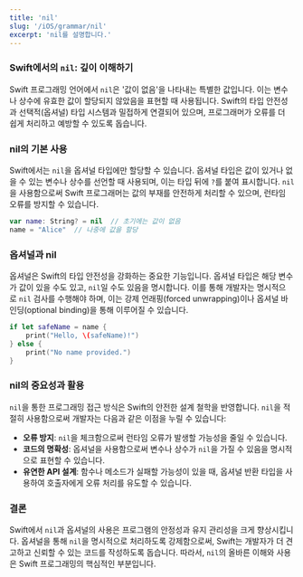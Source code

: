 ```yaml
---
title: 'nil'
slug: '/iOS/grammar/nil'
excerpt: 'nil를 설명합니다.'
---
```


### Swift에서의 `nil`: 깊이 이해하기

Swift 프로그래밍 언어에서 `nil`은 '값이 없음'을 나타내는 특별한 값입니다. 이는 변수나 상수에 유효한 값이 할당되지 않았음을 표현할 때 사용됩니다. Swift의 타입 안전성과 선택적(옵셔널) 타입 시스템과 밀접하게 연결되어 있으며, 프로그래머가 오류를 더 쉽게 처리하고 예방할 수 있도록 돕습니다.

### nil의 기본 사용

Swift에서는 `nil`을 옵셔널 타입에만 할당할 수 있습니다. 옵셔널 타입은 값이 있거나 없을 수 있는 변수나 상수를 선언할 때 사용되며, 이는 타입 뒤에 `?`를 붙여 표시합니다. `nil`을 사용함으로써 Swift 프로그래머는 값의 부재를 안전하게 처리할 수 있으며, 런타임 오류를 방지할 수 있습니다.

```swift
var name: String? = nil  // 초기에는 값이 없음
name = "Alice"  // 나중에 값을 할당
```

### 옵셔널과 nil

옵셔널은 Swift의 타입 안전성을 강화하는 중요한 기능입니다. 옵셔널 타입은 해당 변수가 값이 있을 수도 있고, `nil`일 수도 있음을 명시합니다. 이를 통해 개발자는 명시적으로 `nil` 검사를 수행해야 하며, 이는 강제 언래핑(forced unwrapping)이나 옵셔널 바인딩(optional binding)을 통해 이루어질 수 있습니다.

```swift
if let safeName = name {
    print("Hello, \(safeName)!")
} else {
    print("No name provided.")
}
```

### nil의 중요성과 활용

`nil`을 통한 프로그래밍 접근 방식은 Swift의 안전한 설계 철학을 반영합니다. `nil`을 적절히 사용함으로써 개발자는 다음과 같은 이점을 누릴 수 있습니다:

- **오류 방지**: `nil`을 체크함으로써 런타임 오류가 발생할 가능성을 줄일 수 있습니다.
- **코드의 명확성**: 옵셔널을 사용함으로써 변수나 상수가 `nil`을 가질 수 있음을 명시적으로 표현할 수 있습니다.
- **유연한 API 설계**: 함수나 메소드가 실패할 가능성이 있을 때, 옵셔널 반환 타입을 사용하여 호출자에게 오류 처리를 유도할 수 있습니다.

### 결론

Swift에서 `nil`과 옵셔널의 사용은 프로그램의 안정성과 유지 관리성을 크게 향상시킵니다. 옵셔널을 통해 `nil`을 명시적으로 처리하도록 강제함으로써, Swift는 개발자가 더 견고하고 신뢰할 수 있는 코드를 작성하도록 돕습니다. 따라서, `nil`의 올바른 이해와 사용은 Swift 프로그래밍의 핵심적인 부분입니다.